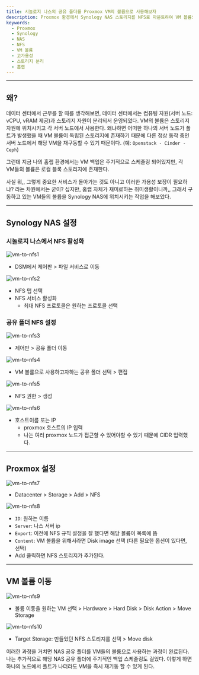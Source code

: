 ```yaml
---
title: 시놀로지 나스의 공유 폴더를 Proxmox VM의 볼륨으로 사용해보자
description: Proxmox 환경에서 Synology NAS 스토리지를 NFS로 마운트하여 VM 볼륨으로 활용하는 방법을 다룹니다. 컴퓨팅과 스토리지 자원 분리를 통한 고가용성 구성 가이드입니다
keywords:
  - Proxmox
  - Synology
  - NAS
  - NFS
  - VM 볼륨
  - 고가용성
  - 스토리지 분리
  - 홈랩
---
```

---
## 왜?

데이터 센터에서 근무를 할 때를 생각해보면, 데이터 센터에서는 컴퓨팅 자원(서버 노드: vCPU, vRAM 제공)과 스토리지 자원이 분리되서 운영되었다. VM의 볼륨은 스토리지 자원에 위치시키고 각 서버 노드에서 사용한다. 왜냐하면 어떠한 하나의 서버 노드가 폴트가 발생했을 때 VM 볼륨이 독립된 스토리지에 존재하기 때문에 다른 정상 동작 중인 서버 노드에서 해당 VM을 재구동할 수 있기 때문이다. (예: `Openstack - Cinder - Ceph`)

그런데 지금 나의 홈랩 환경에서는 VM 백업은 주기적으로 스케줄링 되어있지만, 각 VM들의 볼륨은 로컬 블록 스토리지에 존재한다.

사실 뭐,, 그렇게 중요한 서비스가 돌아가는 것도 아니고 이러한 가용성 보장이 필요하냐? 라는 차원에서는 굳이? 싶지만, 홈랩 자체가 재미로하는 취미생활이니까,, 그래서 구동하고 있는 VM들의 볼륨을 Synology NAS에 위치시키는 작업을 해보았다.

---

## Synology NAS 설정

### 시놀로지 나스에서 NFS 활성화

![vm-to-nfs1](./assets/vm-to-nfs1.png)

- DSM에서 제어판 > 파일 서비스로 이동

![vm-to-nfs2](./assets/vm-to-nfs2.png)

- NFS 탭 선택
- NFS 서비스 활성화
  - 최대 NFS 프로토콜은 원하는 프로토콜 선택

### 공유 폴더 NFS 설정

![vm-to-nfs3](./assets/vm-to-nfs3.png)

- 제어판 > 공유 폴더 이동

![vm-to-nfs4](./assets/vm-to-nfs4.png)

- VM 볼륨으로 사용하고자하는 공유 폴더 선택 > 편집

![vm-to-nfs5](./assets/vm-to-nfs5.png)

- NFS 권한 > 생성

![vm-to-nfs6](./assets/vm-to-nfs6.png)

- 호스트이름 또는 IP
  - proxmox 호스트의 IP 입력
  - 나는 여러 proxmox 노드가 접근할 수 있어야할 수 있기 때문에 CIDR 입력했다.

---

## Proxmox 설정

![vm-to-nfs7](./assets/vm-to-nfs7.png)

- Datacenter > Storage > Add > NFS

![vm-to-nfs8](./assets/vm-to-nfs8.png)

- `ID`: 원하는 이름
- `Server`: 나스 서버 ip
- `Export`: 이전에 NFS 규칙 설정을 잘 했다면 해당 볼륨이 목록에 뜸
- `Content`: VM 볼륨을 위해서라면 Disk image 선택 (다른 필요한 옵션이 있다면, 선택)
- Add 클릭하면 NFS 스토리지가 추가된다.

---

## VM 볼륨 이동

![vm-to-nfs9](./assets/vm-to-nfs9.png)

- 볼륨 이동을 원하는 VM 선택 > Hardware > Hard Disk > Disk Action > Move Storage

![vm-to-nfs10](./assets/vm-to-nfs10.png)

- Target Storage: 만들었던 NFS 스토리지를 선택 > Move disk

이러한 과정을 거치면 NAS 공유 폴더를 VM들의 볼륨으로 사용하는 과정이 완료된다.
나는 추가적으로 해당 NAS 공유 폴더에 주기적인 백업 스케줄링도 걸었다. 이렇게 하면 하나의 노드에서 폴트가 나더라도 VM을 즉시 재기동 할 수 있게 된다.
